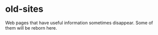 old-sites
=========

Web pages that have useful information sometimes disappear. Some of them will be reborn here.